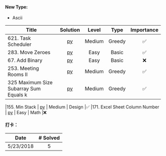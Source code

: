 #### New Type:
* Ascii



| Title  | Solution |Level | Type | Importance |
|-------------|:-----:| :-----: | :------: | :------: |
|621. Task Scheduler | [py](https://github.com/cloi1994/session1/blob/master/Facebook/621.py) | Medium | Greedy |✅
|283. Move Zeroes | [py](https://github.com/cloi1994/session1/blob/master/Facebook/283.py) | Easy | Basic |✅
|67. Add Binary | [py](https://github.com/cloi1994/session1/blob/master/Facebook/67.py) | Easy | Basic |❌
|253. Meeting Rooms II | [py](https://github.com/cloi1994/session1/blob/master/Facebook/253.py) | Medium | Greedy |✅
|325 Maximum Size Subarray Sum Equals k | [py](https://github.com/cloi1994/session1/blob/master/Facebook/325.py) | Medium | Greedy |✅

|155. Min Stack | [py](https://github.com/cloi1994/session1/blob/master/Uber/155.py) | Medium | Design |✅
|171. Excel Sheet Column Number | [py](https://github.com/cloi1994/session1/blob/master/Uber/171.py) | Easy | Math |❌

#### 打卡：

| Date  | # Solved |
|---------|:--:|
|5/23/2018 | 5
